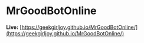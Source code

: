 # MrGoodBotOnline

**Live:** [https://geekgirljoy.github.io/MrGoodBotOnline/](https://geekgirljoy.github.io/MrGoodBotOnline/)
